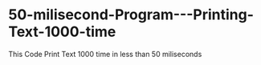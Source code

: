 # 50-milisecond-Program---Printing-Text-1000-time
This Code Print Text 1000 time in less than 50 miliseconds
